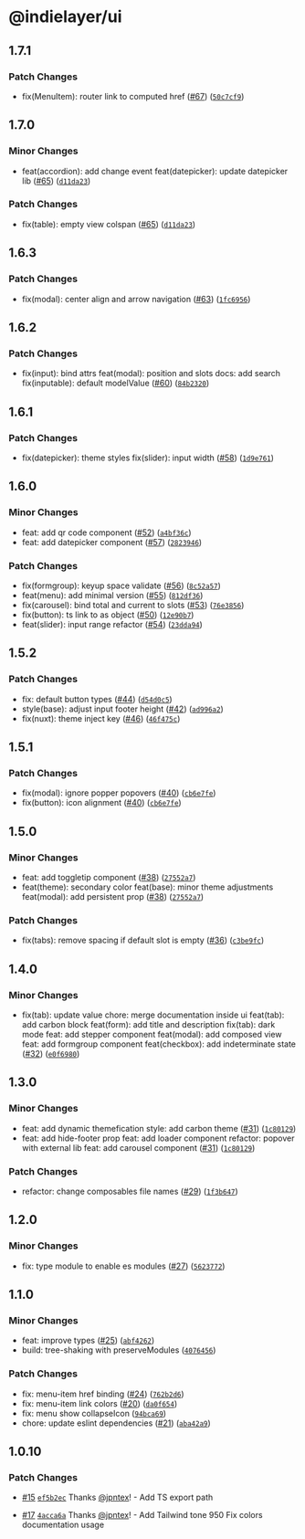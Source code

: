 # @indielayer/ui

## 1.7.1

### Patch Changes

- fix(MenuItem): router link to computed href ([#67](https://github.com/indielayer/ui/pull/67)) ([`50c7cf9`](https://github.com/indielayer/ui/commit/50c7cf9e30576b58d38ee56665f3f225b61d7ec8))

## 1.7.0

### Minor Changes

- feat(accordion): add change event
  feat(datepicker): update datepicker lib
  ([#65](https://github.com/indielayer/ui/pull/65)) ([`d11da23`](https://github.com/indielayer/ui/commit/d11da23436ce3127e4e898c8780ff6d5e6230b33))

### Patch Changes

- fix(table): empty view colspan ([#65](https://github.com/indielayer/ui/pull/65)) ([`d11da23`](https://github.com/indielayer/ui/commit/d11da23436ce3127e4e898c8780ff6d5e6230b33))

## 1.6.3

### Patch Changes

- fix(modal): center align and arrow navigation ([#63](https://github.com/indielayer/ui/pull/63)) ([`1fc6956`](https://github.com/indielayer/ui/commit/1fc695685c331dbce5b37e8522658ec8f5f7e5f2))

## 1.6.2

### Patch Changes

- fix(input): bind attrs
  feat(modal): position and slots
  docs: add search
  fix(inputable): default modelValue
  ([#60](https://github.com/indielayer/ui/pull/60)) ([`84b2320`](https://github.com/indielayer/ui/commit/84b2320e81e31d44e5d50dcff2e1af913e35c800))

## 1.6.1

### Patch Changes

- fix(datepicker): theme styles
  fix(slider): input width
  ([#58](https://github.com/indielayer/ui/pull/58)) ([`1d9e761`](https://github.com/indielayer/ui/commit/1d9e7614a7704ae84dbd7e6f12f256bf8287cf5a))

## 1.6.0

### Minor Changes

- feat: add qr code component ([#52](https://github.com/indielayer/ui/pull/52)) ([`a4bf36c`](https://github.com/indielayer/ui/commit/a4bf36c6c173427d9d03021f0b4a672d8d23ed48))
- feat: add datepicker component ([#57](https://github.com/indielayer/ui/pull/57)) ([`2823946`](https://github.com/indielayer/ui/commit/28239462fa59e701328e666705cb414bc24a7b6f))

### Patch Changes

- fix(formgroup): keyup space validate ([#56](https://github.com/indielayer/ui/pull/56)) ([`8c52a57`](https://github.com/indielayer/ui/commit/8c52a57338ca90d60217e10d634c038e5478e035))
- feat(menu): add minimal version ([#55](https://github.com/indielayer/ui/pull/55)) ([`812df36`](https://github.com/indielayer/ui/commit/812df362425f9953175499c97c77511cb5b13207))
- fix(carousel): bind total and current to slots ([#53](https://github.com/indielayer/ui/pull/53)) ([`76e3856`](https://github.com/indielayer/ui/commit/76e38567b1e9f893382cc685b604a91961c3e0b1))
- fix(button): ts link to as object ([#50](https://github.com/indielayer/ui/pull/50)) ([`12e90b7`](https://github.com/indielayer/ui/commit/12e90b76fbaa48e25c233995a3bdfd09b22d494e))
- feat(slider): input range refactor ([#54](https://github.com/indielayer/ui/pull/54)) ([`23dda94`](https://github.com/indielayer/ui/commit/23dda9414fe834723c035cac3cc0fc318480f75c))

## 1.5.2

### Patch Changes

- fix: default button types ([#44](https://github.com/indielayer/ui/pull/44)) ([`d54d0c5`](https://github.com/indielayer/ui/commit/d54d0c5b7cb1286afc6423deea0e7d97649e812a))
- style(base): adjust input footer height ([#42](https://github.com/indielayer/ui/pull/42)) ([`ad996a2`](https://github.com/indielayer/ui/commit/ad996a2bead2f8ed7ebc961906d5b12cccde8e7f))
- fix(nuxt): theme inject key ([#46](https://github.com/indielayer/ui/pull/46)) ([`46f475c`](https://github.com/indielayer/ui/commit/46f475c7fcbce774d3ed2d7746fded55e0b5bc8d))

## 1.5.1

### Patch Changes

- fix(modal): ignore popper popovers ([#40](https://github.com/indielayer/ui/pull/40)) ([`cb6e7fe`](https://github.com/indielayer/ui/commit/cb6e7febba67fcc50042bc6434588af60010abda))
- fix(button): icon alignment ([#40](https://github.com/indielayer/ui/pull/40)) ([`cb6e7fe`](https://github.com/indielayer/ui/commit/cb6e7febba67fcc50042bc6434588af60010abda))

## 1.5.0

### Minor Changes

- feat: add toggletip component ([#38](https://github.com/indielayer/ui/pull/38)) ([`27552a7`](https://github.com/indielayer/ui/commit/27552a7beb094c07913e017d34f4c8fe68018a88))
- feat(theme): secondary color
  feat(base): minor theme adjustments
  feat(modal): add persistent prop
  ([#38](https://github.com/indielayer/ui/pull/38)) ([`27552a7`](https://github.com/indielayer/ui/commit/27552a7beb094c07913e017d34f4c8fe68018a88))

### Patch Changes

- fix(tabs): remove spacing if default slot is empty ([#36](https://github.com/indielayer/ui/pull/36)) ([`c3be9fc`](https://github.com/indielayer/ui/commit/c3be9fc1dc4aa410c4ce0c11c372d9300856445b))

## 1.4.0

### Minor Changes

- fix(tab): update value
  chore: merge documentation inside ui
  feat(tab): add carbon block
  feat(form): add title and description
  fix(tab): dark mode
  feat: add stepper component
  feat(modal): add composed view
  feat: add formgroup component
  feat(checkbox): add indeterminate state
  ([#32](https://github.com/indielayer/ui/pull/32)) ([`e0f6980`](https://github.com/indielayer/ui/commit/e0f6980f5d4fde2a906579a20160cde5b0fc3c77))

## 1.3.0

### Minor Changes

- feat: add dynamic themefication
  style: add carbon theme
  ([#31](https://github.com/indielayer/ui/pull/31)) ([`1c80129`](https://github.com/indielayer/ui/commit/1c8012943bb9827c803e222da636d5e702564adb))
- feat: add hide-footer prop
  feat: add loader component
  refactor: popover with external lib
  feat: add carousel component
  ([#31](https://github.com/indielayer/ui/pull/31)) ([`1c80129`](https://github.com/indielayer/ui/commit/1c8012943bb9827c803e222da636d5e702564adb))

### Patch Changes

- refactor: change composables file names ([#29](https://github.com/indielayer/ui/pull/29)) ([`1f3b647`](https://github.com/indielayer/ui/commit/1f3b6470d2a23e09a954055863b104a514b835bb))

## 1.2.0

### Minor Changes

- fix: type module to enable es modules ([#27](https://github.com/indielayer/ui/pull/27)) ([`5623772`](https://github.com/indielayer/ui/commit/5623772e475f324518babded6f0c68900d7f6198))

## 1.1.0

### Minor Changes

- feat: improve types ([#25](https://github.com/indielayer/ui/pull/25)) ([`abf4262`](https://github.com/indielayer/ui/commit/abf4262a04639eb76b7cb3bbcac144623e2dd838))
- build: tree-shaking with preserveModules ([`4076456`](https://github.com/indielayer/ui/commit/4076456146733972f028defd6bdb801cbfe8f7b8))

### Patch Changes

- fix: menu-item href binding ([#24](https://github.com/indielayer/ui/pull/24)) ([`762b2d6`](https://github.com/indielayer/ui/commit/762b2d6278e66a021dce6e1317212a8de8882f87))
- fix: menu-item link colors ([#20](https://github.com/indielayer/ui/pull/20)) ([`da0f654`](https://github.com/indielayer/ui/commit/da0f6544359e244b427905424adc0cb10b5c10a0))
- fix: menu show collapseIcon ([`94bca69`](https://github.com/indielayer/ui/commit/94bca69ff38c206ff853727ab2834fde70309527))
- chore: update eslint dependencies ([#21](https://github.com/indielayer/ui/pull/21)) ([`aba42a9`](https://github.com/indielayer/ui/commit/aba42a97199797aa995f03918c4497e1e8214f15))

## 1.0.10

### Patch Changes

- [#15](https://github.com/indielayer/ui/pull/15) [`ef5b2ec`](https://github.com/indielayer/ui/commit/ef5b2ecd9d3eebcd180a7ff32057bfeffce8a184) Thanks [@jpntex](https://github.com/jpntex)! - Add TS export path

- [#17](https://github.com/indielayer/ui/pull/17) [`4acca6a`](https://github.com/indielayer/ui/commit/4acca6a4254af36f9c243006d6ecc2c7450102cd) Thanks [@jpntex](https://github.com/jpntex)! - Add Tailwind tone 950
  Fix colors documentation usage
